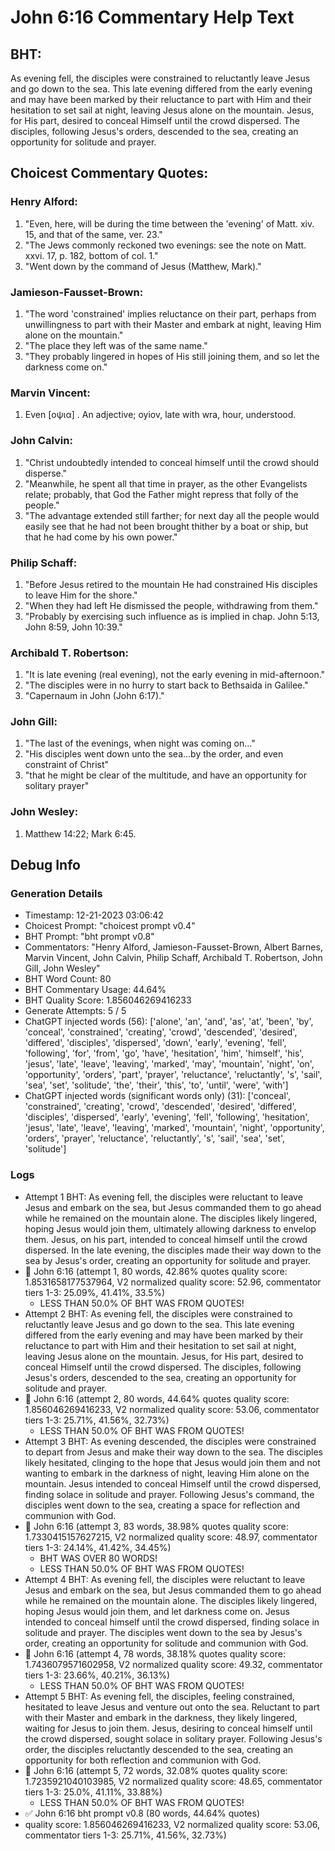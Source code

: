 # John 6:16 Commentary Help Text

## BHT:
As evening fell, the disciples were constrained to reluctantly leave Jesus and go down to the sea. This late evening differed from the early evening and may have been marked by their reluctance to part with Him and their hesitation to set sail at night, leaving Jesus alone on the mountain. Jesus, for His part, desired to conceal Himself until the crowd dispersed. The disciples, following Jesus's orders, descended to the sea, creating an opportunity for solitude and prayer.

## Choicest Commentary Quotes:
### Henry Alford:
1. "Even, here, will be during the time between the 'evening' of Matt. xiv. 15, and that of the same, ver. 23."
2. "The Jews commonly reckoned two evenings: see the note on Matt. xxvi. 17, p. 182, bottom of col. 1."
3. "Went down by the command of Jesus (Matthew, Mark)."

### Jamieson-Fausset-Brown:
1. "The word 'constrained' implies reluctance on their part, perhaps from unwillingness to part with their Master and embark at night, leaving Him alone on the mountain."
2. "The place they left was of the same name."
3. "They probably lingered in hopes of His still joining them, and so let the darkness come on."

### Marvin Vincent:
1. Even [οψια] . An adjective; oyiov, late with wra, hour, understood.


### John Calvin:
1. "Christ undoubtedly intended to conceal himself until the crowd should disperse."
2. "Meanwhile, he spent all that time in prayer, as the other Evangelists relate; probably, that God the Father might repress that folly of the people."
3. "The advantage extended still farther; for next day all the people would easily see that he had not been brought thither by a boat or ship, but that he had come by his own power."

### Philip Schaff:
1. "Before Jesus retired to the mountain He had constrained His disciples to leave Him for the shore." 
2. "When they had left He dismissed the people, withdrawing from them."
3. "Probably by exercising such influence as is implied in chap. John 5:13, John 8:59, John 10:39."

### Archibald T. Robertson:
1. "It is late evening (real evening), not the early evening in mid-afternoon."
2. "The disciples were in no hurry to start back to Bethsaida in Galilee."
3. "Capernaum in John (John 6:17)."

### John Gill:
1. "The last of the evenings, when night was coming on..." 
2. "His disciples went down unto the sea...by the order, and even constraint of Christ" 
3. "that he might be clear of the multitude, and have an opportunity for solitary prayer"

### John Wesley:
1.  Matthew 14:22; Mark 6:45.



## Debug Info
### Generation Details
- Timestamp: 12-21-2023 03:06:42
- Choicest Prompt: "choicest prompt v0.4"
- BHT Prompt: "bht prompt v0.8"
- Commentators: "Henry Alford, Jamieson-Fausset-Brown, Albert Barnes, Marvin Vincent, John Calvin, Philip Schaff, Archibald T. Robertson, John Gill, John Wesley"
- BHT Word Count: 80
- BHT Commentary Usage: 44.64%
- BHT Quality Score: 1.856046269416233
- Generate Attempts: 5 / 5
- ChatGPT injected words (56):
	['alone', 'an', 'and', 'as', 'at', 'been', 'by', 'conceal', 'constrained', 'creating', 'crowd', 'descended', 'desired', 'differed', 'disciples', 'dispersed', 'down', 'early', 'evening', 'fell', 'following', 'for', 'from', 'go', 'have', 'hesitation', 'him', 'himself', 'his', 'jesus', 'late', 'leave', 'leaving', 'marked', 'may', 'mountain', 'night', 'on', 'opportunity', 'orders', 'part', 'prayer', 'reluctance', 'reluctantly', 's', 'sail', 'sea', 'set', 'solitude', 'the', 'their', 'this', 'to', 'until', 'were', 'with']
- ChatGPT injected words (significant words only) (31):
	['conceal', 'constrained', 'creating', 'crowd', 'descended', 'desired', 'differed', 'disciples', 'dispersed', 'early', 'evening', 'fell', 'following', 'hesitation', 'jesus', 'late', 'leave', 'leaving', 'marked', 'mountain', 'night', 'opportunity', 'orders', 'prayer', 'reluctance', 'reluctantly', 's', 'sail', 'sea', 'set', 'solitude']

### Logs
- Attempt 1 BHT: As evening fell, the disciples were reluctant to leave Jesus and embark on the sea, but Jesus commanded them to go ahead while he remained on the mountain alone. The disciples likely lingered, hoping Jesus would join them, ultimately allowing darkness to envelop them. Jesus, on his part, intended to conceal himself until the crowd dispersed. In the late evening, the disciples made their way down to the sea by Jesus's order, creating an opportunity for solitude and prayer.
- 🔄 John 6:16 (attempt 1, 80 words, 42.86% quotes quality score: 1.8531658177537964, V2 normalized quality score: 52.96, commentator tiers 1-3: 25.09%, 41.41%, 33.5%) 
	- LESS THAN 50.0% OF BHT WAS FROM QUOTES!
- Attempt 2 BHT: As evening fell, the disciples were constrained to reluctantly leave Jesus and go down to the sea. This late evening differed from the early evening and may have been marked by their reluctance to part with Him and their hesitation to set sail at night, leaving Jesus alone on the mountain. Jesus, for His part, desired to conceal Himself until the crowd dispersed. The disciples, following Jesus's orders, descended to the sea, creating an opportunity for solitude and prayer.
- 🔄 John 6:16 (attempt 2, 80 words, 44.64% quotes quality score: 1.856046269416233, V2 normalized quality score: 53.06, commentator tiers 1-3: 25.71%, 41.56%, 32.73%) 
	- LESS THAN 50.0% OF BHT WAS FROM QUOTES!
- Attempt 3 BHT: As evening descended, the disciples were constrained to depart from Jesus and make their way down to the sea. The disciples likely hesitated, clinging to the hope that Jesus would join them and not wanting to embark in the darkness of night, leaving Him alone on the mountain. Jesus intended to conceal Himself until the crowd dispersed, finding solace in solitude and prayer. Following Jesus's command, the disciples went down to the sea, creating a space for reflection and communion with God.
- 🔄 John 6:16 (attempt 3, 83 words, 38.98% quotes quality score: 1.7330415157627215, V2 normalized quality score: 48.97, commentator tiers 1-3: 24.14%, 41.42%, 34.45%) 
	- BHT WAS OVER 80 WORDS! 
	- LESS THAN 50.0% OF BHT WAS FROM QUOTES!
- Attempt 4 BHT: As evening fell, the disciples were reluctant to leave Jesus and embark on the sea, but Jesus commanded them to go ahead while he remained on the mountain alone. The disciples likely lingered, hoping Jesus would join them, and let darkness come on. Jesus intended to conceal himself until the crowd dispersed, finding solace in solitude and prayer. The disciples went down to the sea by Jesus's order, creating an opportunity for solitude and communion with God.
- 🔄 John 6:16 (attempt 4, 78 words, 38.18% quotes quality score: 1.7436079571602958, V2 normalized quality score: 49.32, commentator tiers 1-3: 23.66%, 40.21%, 36.13%) 
	- LESS THAN 50.0% OF BHT WAS FROM QUOTES!
- Attempt 5 BHT: As evening fell, the disciples, feeling constrained, hesitated to leave Jesus and venture out onto the sea. Reluctant to part with their Master and embark in the darkness, they likely lingered, waiting for Jesus to join them. Jesus, desiring to conceal himself until the crowd dispersed, sought solace in solitary prayer. Following Jesus's order, the disciples reluctantly descended to the sea, creating an opportunity for both reflection and communion with God.
- 🔄 John 6:16 (attempt 5, 72 words, 32.08% quotes quality score: 1.7235921040103985, V2 normalized quality score: 48.65, commentator tiers 1-3: 25.0%, 41.11%, 33.88%) 
	- LESS THAN 50.0% OF BHT WAS FROM QUOTES!
- ✅ John 6:16 bht prompt v0.8 (80 words, 44.64% quotes)
- quality score: 1.856046269416233, V2 normalized quality score: 53.06, commentator tiers 1-3: 25.71%, 41.56%, 32.73%)
